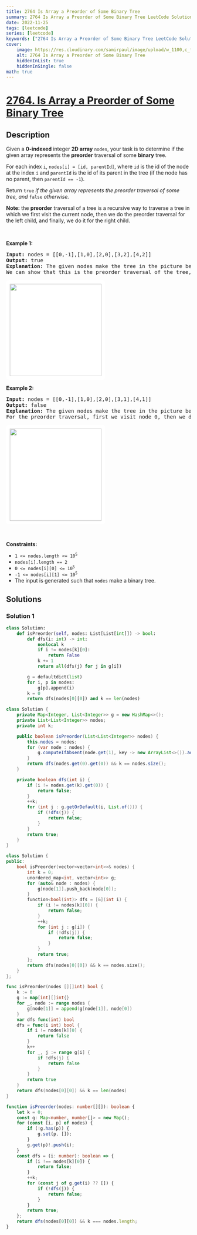 ```yaml
---
title: 2764 Is Array a Preorder of Some ‌Binary Tree
summary: 2764 Is Array a Preorder of Some ‌Binary Tree LeetCode Solution Explained
date: 2022-11-25
tags: [leetcode]
series: [leetcode]
keywords: ["2764 Is Array a Preorder of Some ‌Binary Tree LeetCode Solution Explained in all languages", "2764 Is Array a Preorder of Some ‌Binary Tree", "LeetCode", "leetcode solution in Python3 C++ Java Go PHP Ruby Swift TypeScript Rust C# JavaScript C", "GeeksforGeeks", "InterviewBit", "Coding Ninjas", "HackerRank", "HackerEarth", "CodeChef", "TopCoder", "AlgoExpert", "freeCodeCamp", "Codeforces", "GitHub", "AtCoder", "Samir Paul"]
cover:
    image: https://res.cloudinary.com/samirpaul/image/upload/w_1100,c_fit,co_rgb:FFFFFF,l_text:Arial_75_bold:2764 Is Array a Preorder of Some ‌Binary Tree - Solution Explained/problem-solving.webp
    alt: 2764 Is Array a Preorder of Some ‌Binary Tree
    hiddenInList: true
    hiddenInSingle: false
math: true
---
```



# [2764. Is Array a Preorder of Some ‌Binary Tree](https://leetcode.com/problems/is-array-a-preorder-of-some-binary-tree)


## Description

<p>Given a <strong>0-indexed</strong> integer <strong>2D array</strong> <code>nodes</code>, your task is to determine if the given array represents the <strong>preorder</strong> traversal of some <strong>binary</strong> tree.</p>

<p>For each index <code>i</code>, <code>nodes[i] = [id, parentId]</code>, where <code>id</code> is the id of the node at the index <code>i</code> and <code>parentId</code> is the id of its parent in the tree (if the node has no parent, then <code>parentId == -1</code>).</p>

<p>Return <code>true</code> <em>if the given array </em><em>represents the preorder traversal of some tree, and</em> <code>false</code> <em>otherwise.</em></p>

<p><strong>Note:</strong> the <strong>preorder</strong> traversal of a tree is a recursive way to traverse a tree in which we first visit the current node, then we do the preorder traversal for the left child, and finally, we do it for the right child.</p>

<p>&nbsp;</p>
<p><strong class="example">Example 1:</strong></p>

<pre>
<strong>Input:</strong> nodes = [[0,-1],[1,0],[2,0],[3,2],[4,2]]
<strong>Output:</strong> true
<strong>Explanation:</strong> The given nodes make the tree in the picture below.
We can show that this is the preorder traversal of the tree, first we visit node 0, then we do the preorder traversal of the right child which is [1], then we do the preorder traversal of the left child which is [2,3,4].
</pre>

<p><img alt="" src="https://spcdn.pages.dev/leetcode/problems/2764.Is%20Array%20a%20Preorder%20of%20Some%20%E2%80%8CBinary%20Tree/images/1.png" style="padding: 10px; background: #fff; border-radius: .5rem; width: 250px; height: 251px;" /></p>

<p><strong class="example">Example 2:</strong></p>

<pre>
<strong>Input:</strong> nodes = [[0,-1],[1,0],[2,0],[3,1],[4,1]]
<strong>Output:</strong> false
<strong>Explanation:</strong> The given nodes make the tree in the picture below.
For the preorder traversal, first we visit node 0, then we do the preorder traversal of the right child which is [1,3,4], but we can see that in the given order, 2 comes between 1 and 3, so, it&#39;s not the preorder traversal of the tree.
</pre>

<p><img alt="" src="https://spcdn.pages.dev/leetcode/problems/2764.Is%20Array%20a%20Preorder%20of%20Some%20%E2%80%8CBinary%20Tree/images/2.png" style="padding: 10px; background: #fff; border-radius: .5rem; width: 250px; height: 251px;" /></p>

<p>&nbsp;</p>
<p><strong>Constraints:</strong></p>

<ul>
	<li><code>1 &lt;= nodes.length &lt;= 10<sup>5</sup></code></li>
	<li><code>nodes[i].length == 2</code></li>
	<li><code>0 &lt;= nodes[i][0] &lt;= 10<sup>5</sup></code></li>
	<li><code>-1 &lt;= nodes[i][1] &lt;= 10<sup>5</sup></code></li>
	<li>The input is generated such that <code>nodes</code> make a binary tree.</li>
</ul>

## Solutions

### Solution 1

<!-- tabs:start -->

```python
class Solution:
    def isPreorder(self, nodes: List[List[int]]) -> bool:
        def dfs(i: int) -> int:
            nonlocal k
            if i != nodes[k][0]:
                return False
            k += 1
            return all(dfs(j) for j in g[i])

        g = defaultdict(list)
        for i, p in nodes:
            g[p].append(i)
        k = 0
        return dfs(nodes[0][0]) and k == len(nodes)
```

```java
class Solution {
    private Map<Integer, List<Integer>> g = new HashMap<>();
    private List<List<Integer>> nodes;
    private int k;

    public boolean isPreorder(List<List<Integer>> nodes) {
        this.nodes = nodes;
        for (var node : nodes) {
            g.computeIfAbsent(node.get(1), key -> new ArrayList<>()).add(node.get(0));
        }
        return dfs(nodes.get(0).get(0)) && k == nodes.size();
    }

    private boolean dfs(int i) {
        if (i != nodes.get(k).get(0)) {
            return false;
        }
        ++k;
        for (int j : g.getOrDefault(i, List.of())) {
            if (!dfs(j)) {
                return false;
            }
        }
        return true;
    }
}
```

```cpp
class Solution {
public:
    bool isPreorder(vector<vector<int>>& nodes) {
        int k = 0;
        unordered_map<int, vector<int>> g;
        for (auto& node : nodes) {
            g[node[1]].push_back(node[0]);
        }
        function<bool(int)> dfs = [&](int i) {
            if (i != nodes[k][0]) {
                return false;
            }
            ++k;
            for (int j : g[i]) {
                if (!dfs(j)) {
                    return false;
                }
            }
            return true;
        };
        return dfs(nodes[0][0]) && k == nodes.size();
    }
};
```

```go
func isPreorder(nodes [][]int) bool {
	k := 0
	g := map[int][]int{}
	for _, node := range nodes {
		g[node[1]] = append(g[node[1]], node[0])
	}
	var dfs func(int) bool
	dfs = func(i int) bool {
		if i != nodes[k][0] {
			return false
		}
		k++
		for _, j := range g[i] {
			if !dfs(j) {
				return false
			}
		}
		return true
	}
	return dfs(nodes[0][0]) && k == len(nodes)
}
```

```ts
function isPreorder(nodes: number[][]): boolean {
    let k = 0;
    const g: Map<number, number[]> = new Map();
    for (const [i, p] of nodes) {
        if (!g.has(p)) {
            g.set(p, []);
        }
        g.get(p)!.push(i);
    }
    const dfs = (i: number): boolean => {
        if (i !== nodes[k][0]) {
            return false;
        }
        ++k;
        for (const j of g.get(i) ?? []) {
            if (!dfs(j)) {
                return false;
            }
        }
        return true;
    };
    return dfs(nodes[0][0]) && k === nodes.length;
}
```

<!-- tabs:end -->

<!-- end -->
